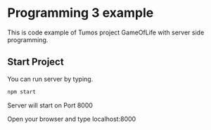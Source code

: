 # Programming 3 example

This is code example of Tumos project GameOfLife with server side programming.

## Start Project

You can run server by typing.

```bash
npm start
```

Server will start on Port 8000

Open your browser and type localhost:8000